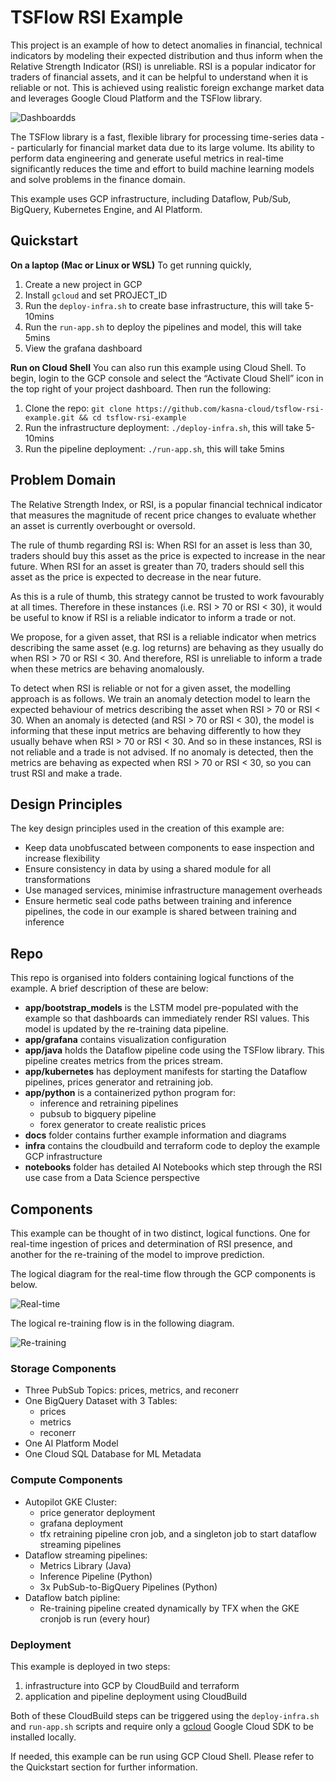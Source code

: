 # TSFlow RSI Example

This project is an example of how to detect anomalies in financial, technical indicators by modeling their expected distribution and thus inform when the Relative Strength Indicator (RSI) is unreliable. RSI is a popular indicator for traders of financial assets, and it can be helpful to understand when it is reliable or not. This is achieved using realistic foreign exchange market data and leverages Google Cloud Platform and the TSFlow library. 

![Dashboardds](docs/TSFlow-RSI-Example-Dashboards.png)

The TSFlow library is a fast, flexible library for processing time-series data -- particularly for financial market data due to its large volume. Its ability to perform data engineering and generate useful metrics in real-time significantly reduces the time and effort to build machine learning models and solve problems in the finance domain.

This example uses GCP infrastructure, including Dataflow, Pub/Sub, BigQuery, Kubernetes Engine, and AI Platform.

## Quickstart

**On a laptop (Mac or Linux or WSL)**
To get running quickly,
1. Create a new project in GCP
1. Install `gcloud` and set PROJECT_ID
1. Run the `deploy-infra.sh` to create base infrastructure, this will take 5-10mins
1. Run the `run-app.sh` to deploy the pipelines and model, this will take 5mins
1. View the grafana dashboard

**Run on Cloud Shell**
You can also run this example using Cloud Shell. To begin, login to the GCP console and select the “Activate Cloud Shell” icon in the top right of your project dashboard. Then run the following:
1. Clone the repo: `git clone https://github.com/kasna-cloud/tsflow-rsi-example.git && cd tsflow-rsi-example`
1. Run the infrastructure deployment: `./deploy-infra.sh`, this will take 5-10mins
1. Run the pipeline deployment: `./run-app.sh`, this will take 5mins

## Problem Domain 

The Relative Strength Index, or RSI, is a popular financial technical indicator that measures the magnitude of recent price changes to evaluate whether an asset is currently overbought or oversold.

The rule of thumb regarding RSI is:
When RSI for an asset is less than 30, traders should buy this asset as the price is expected to increase in the near future.
When RSI for an asset is greater than 70, traders should sell this asset as the price is expected to decrease in the near future.

As this is a rule of thumb, this strategy cannot be trusted to work favourably at all times. Therefore in these instances (i.e. RSI > 70 or RSI < 30), it would be useful to know if RSI is a reliable indicator to inform a trade or not.

We propose, for a given asset, that RSI is a reliable indicator when metrics describing the same asset (e.g. log returns) are behaving as they usually do when RSI > 70 or RSI < 30. And therefore, RSI is unreliable to inform a trade when these metrics are behaving anomalously.

To detect when RSI is reliable or not for a given asset, the modelling approach is as follows. We train an anomaly detection model to learn the expected behaviour of metrics describing the asset when RSI > 70 or RSI < 30. When an anomaly is detected (and RSI > 70 or RSI < 30), the model is informing that these input metrics are behaving differently to how they usually behave when RSI > 70 or RSI < 30. And so in these instances, RSI is not reliable and a trade is not advised. If no anomaly is detected, then the metrics are behaving as expected when RSI > 70 or RSI < 30, so you can trust RSI and make a trade.

## Design Principles
The key design principles used in the creation of this example are:
- Keep data unobfuscated between components to ease inspection and increase flexibility
- Ensure consistency in data by using a shared module for all transformations
- Use managed services, minimise infrastructure management overheads
- Ensure hermetic seal code paths between training and inference pipelines, the code in our example is shared between training and inference

## Repo
This repo is organised into folders containing logical functions of the example. A brief description of these are below:
- **app/bootstrap_models** is the LSTM model pre-populated with the example so that dashboards can immediately render RSI values. This model is updated by the re-training data pipeline.
- **app/grafana** contains visualization configuration
- **app/java** holds the Dataflow pipeline code using the TSFlow library. This pipeline creates metrics from the prices stream.
- **app/kubernetes** has deployment manifests for starting the Dataflow pipelines, prices generator and retraining job.
- **app/python** is a containerized python program for:
    - inference and retraining pipelines
    - pubsub to bigquery pipeline 
    - forex generator to create realistic prices
- **docs** folder contains further example information and diagrams
- **infra** contains the cloudbuild and terraform code to deploy the example GCP infrastructure
- **notebooks** folder has detailed AI Notebooks which step through the RSI use case from a Data Science perspective 

## Components 

This example can be thought of in two distinct, logical functions. One for real-time ingestion of prices and determination of RSI presence, and another for the re-training of the model to improve prediction.

The logical diagram for the real-time flow through the GCP components is below.

![Real-time](docs/TSFlow-RSI-Example-Real-time.png)

The logical re-training flow is in the following diagram.

![Re-training](docs/TSFlow-RSI-Example-Re-training.png)

### Storage Components
* Three PubSub Topics: prices, metrics, and reconerr
* One BigQuery Dataset with 3 Tables: 
    * prices
    * metrics
    * reconerr
* One AI Platform Model
* One Cloud SQL Database for ML Metadata

### Compute Components
* Autopilot GKE Cluster: 
    * price generator deployment
    * grafana deployment
    * tfx retraining pipeline cron job, and a singleton job to start dataflow streaming pipelines
* Dataflow streaming pipelines:
    * Metrics Library (Java) 
    * Inference Pipeline (Python)
    * 3x PubSub-to-BigQuery Pipelines (Python)
* Dataflow batch pipline:
    * Re-training pipeline created dynamically by TFX when the GKE cronjob is run (every hour)

### Deployment
This example is deployed in two steps:
1. infrastructure into GCP by CloudBuild and terraform
2. application and pipeline deployment using CloudBuild

Both of these CloudBuild steps can be triggered using the `deploy-infra.sh` and `run-app.sh` scripts and require only a [gcloud](https://cloud.google.com/sdk) Google Cloud SDK to be installed locally.

If needed, this example can be run using GCP Cloud Shell. Please refer to the Quickstart section for further information.

